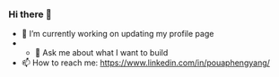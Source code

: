 ### Hi there 👋



- 🔭 I’m currently working on updating my profile page
- - 💬 Ask me about what I want to build
- 📫 How to reach me: https://www.linkedin.com/in/pouaphengyang/
<!--
**Noobunaga/Noobunaga** is a ✨ _special_ ✨ repository because its `README.md` (this file) appears on your GitHub profile.

Here are some ideas to get you started:

- 🔭 I’m currently working on ...
- 🌱 I’m currently learning ...
- 👯 I’m looking to collaborate on ...
- 🤔 I’m looking for help with ...
- 💬 Ask me about ...
- 📫 How to reach me: ...
- 😄 Pronouns: ...
- ⚡ Fun fact: ...
-->
